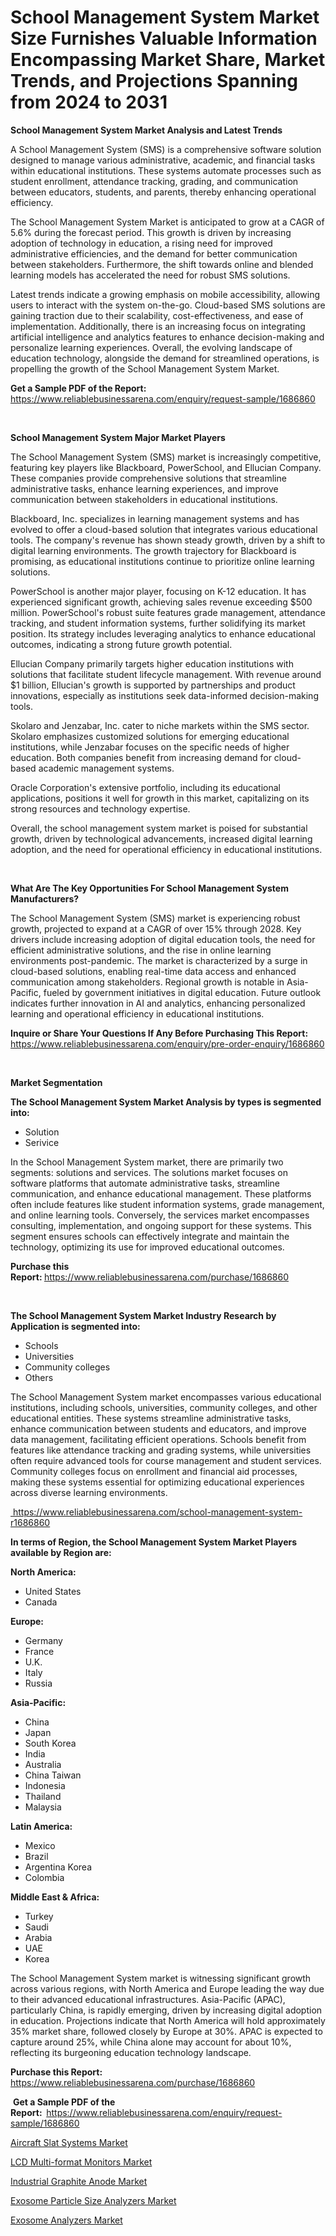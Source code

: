 <p><h1>School Management System Market Size Furnishes Valuable Information Encompassing Market Share, Market Trends, and Projections Spanning from 2024 to 2031</h1></p><p><strong>School Management System Market Analysis and Latest Trends</strong></p>
<p><p>A School Management System (SMS) is a comprehensive software solution designed to manage various administrative, academic, and financial tasks within educational institutions. These systems automate processes such as student enrollment, attendance tracking, grading, and communication between educators, students, and parents, thereby enhancing operational efficiency.</p><p>The School Management System Market is anticipated to grow at a CAGR of 5.6% during the forecast period. This growth is driven by increasing adoption of technology in education, a rising need for improved administrative efficiencies, and the demand for better communication between stakeholders. Furthermore, the shift towards online and blended learning models has accelerated the need for robust SMS solutions.</p><p>Latest trends indicate a growing emphasis on mobile accessibility, allowing users to interact with the system on-the-go. Cloud-based SMS solutions are gaining traction due to their scalability, cost-effectiveness, and ease of implementation. Additionally, there is an increasing focus on integrating artificial intelligence and analytics features to enhance decision-making and personalize learning experiences. Overall, the evolving landscape of education technology, alongside the demand for streamlined operations, is propelling the growth of the School Management System Market.</p></p>
<p><strong>Get a Sample PDF of the Report:&nbsp;</strong> <a href="https://www.reliablebusinessarena.com/enquiry/request-sample/1686860?utm_campaign=1566&utm_medium=2&utm_source=Github&utm_content=ia&utm_term=16102024&utm_id=school-management-system">https://www.reliablebusinessarena.com/enquiry/request-sample/1686860</a></p>
<p>&nbsp;</p>
<p><strong>School Management System Major Market Players</strong></p>
<p><p>The School Management System (SMS) market is increasingly competitive, featuring key players like Blackboard, PowerSchool, and Ellucian Company. These companies provide comprehensive solutions that streamline administrative tasks, enhance learning experiences, and improve communication between stakeholders in educational institutions. </p><p>Blackboard, Inc. specializes in learning management systems and has evolved to offer a cloud-based solution that integrates various educational tools. The company's revenue has shown steady growth, driven by a shift to digital learning environments. The growth trajectory for Blackboard is promising, as educational institutions continue to prioritize online learning solutions.</p><p>PowerSchool is another major player, focusing on K-12 education. It has experienced significant growth, achieving sales revenue exceeding $500 million. PowerSchool's robust suite features grade management, attendance tracking, and student information systems, further solidifying its market position. Its strategy includes leveraging analytics to enhance educational outcomes, indicating a strong future growth potential.</p><p>Ellucian Company primarily targets higher education institutions with solutions that facilitate student lifecycle management. With revenue around $1 billion, Ellucian's growth is supported by partnerships and product innovations, especially as institutions seek data-informed decision-making tools.</p><p>Skolaro and Jenzabar, Inc. cater to niche markets within the SMS sector. Skolaro emphasizes customized solutions for emerging educational institutions, while Jenzabar focuses on the specific needs of higher education. Both companies benefit from increasing demand for cloud-based academic management systems.</p><p>Oracle Corporation's extensive portfolio, including its educational applications, positions it well for growth in this market, capitalizing on its strong resources and technology expertise.</p><p>Overall, the school management system market is poised for substantial growth, driven by technological advancements, increased digital learning adoption, and the need for operational efficiency in educational institutions.</p></p>
<p>&nbsp;</p>
<p><strong>What Are The Key Opportunities For School Management System Manufacturers?</strong></p>
<p><p>The School Management System (SMS) market is experiencing robust growth, projected to expand at a CAGR of over 15% through 2028. Key drivers include increasing adoption of digital education tools, the need for efficient administrative solutions, and the rise in online learning environments post-pandemic. The market is characterized by a surge in cloud-based solutions, enabling real-time data access and enhanced communication among stakeholders. Regional growth is notable in Asia-Pacific, fueled by government initiatives in digital education. Future outlook indicates further innovation in AI and analytics, enhancing personalized learning and operational efficiency in educational institutions.</p></p>
<p><strong>Inquire or Share Your Questions If Any Before Purchasing This Report:</strong> <a href="https://www.reliablebusinessarena.com/enquiry/pre-order-enquiry/1686860?utm_campaign=1566&utm_medium=2&utm_source=Github&utm_content=ia&utm_term=16102024&utm_id=school-management-system">https://www.reliablebusinessarena.com/enquiry/pre-order-enquiry/1686860</a></p>
<p>&nbsp;</p>
<p><strong>Market Segmentation</strong></p>
<p><strong>The School Management System Market Analysis by types is segmented into:</strong></p>
<p><ul><li>Solution</li><li>Serivice</li></ul></p>
<p><p>In the School Management System market, there are primarily two segments: solutions and services. The solutions market focuses on software platforms that automate administrative tasks, streamline communication, and enhance educational management. These platforms often include features like student information systems, grade management, and online learning tools. Conversely, the services market encompasses consulting, implementation, and ongoing support for these systems. This segment ensures schools can effectively integrate and maintain the technology, optimizing its use for improved educational outcomes.</p></p>
<p><strong>Purchase this Report:&nbsp;</strong><a href="https://www.reliablebusinessarena.com/purchase/1686860?utm_campaign=1566&utm_medium=2&utm_source=Github&utm_content=ia&utm_term=16102024&utm_id=school-management-system">https://www.reliablebusinessarena.com/purchase/1686860</a></p>
<p>&nbsp;</p>
<p><strong>The School Management System Market Industry Research by Application is segmented into:</strong></p>
<p><ul><li>Schools</li><li>Universities</li><li>Community colleges</li><li>Others</li></ul></p>
<p><p>The School Management System market encompasses various educational institutions, including schools, universities, community colleges, and other educational entities. These systems streamline administrative tasks, enhance communication between students and educators, and improve data management, facilitating efficient operations. Schools benefit from features like attendance tracking and grading systems, while universities often require advanced tools for course management and student services. Community colleges focus on enrollment and financial aid processes, making these systems essential for optimizing educational experiences across diverse learning environments.</p></p>
<p><a href="https://www.reliablebusinessarena.com/school-management-system-r1686860?utm_campaign=1566&utm_medium=2&utm_source=Github&utm_content=ia&utm_term=16102024&utm_id=school-management-system">&nbsp;https://www.reliablebusinessarena.com/school-management-system-r1686860</a></p>
<p><strong>In terms of Region, the School Management System Market Players available by Region are:</strong></p>
<p>
    <p> <strong> North America: </strong>
        <ul>
            <li>United States</li>
            <li>Canada</li>
        </ul>
        </p> 
    <p> <strong> Europe: </strong>
        <ul>
            <li>Germany</li>
            <li>France</li>
            <li>U.K.</li>
            <li>Italy</li>
            <li>Russia</li>
        </ul>
        </p> 
    <p> <strong> Asia-Pacific: </strong>
        <ul>
            <li>China</li>
            <li>Japan</li>
            <li>South Korea</li>
            <li>India</li>
            <li>Australia</li>
            <li>China Taiwan</li>
            <li>Indonesia</li>
            <li>Thailand</li>
            <li>Malaysia</li>
        </ul>
        </p> 
    <p> <strong> Latin America: </strong>
        <ul>
            <li>Mexico</li>
            <li>Brazil</li>
            <li>Argentina Korea</li>
            <li>Colombia</li>
        </ul>
        </p> 
    <p> <strong> Middle East & Africa: </strong>
        <ul>
            <li>Turkey</li>
            <li>Saudi</li>
            <li>Arabia</li>
            <li>UAE</li>
            <li>Korea</li>
        </ul>
    </p>
    </p>
<p><p>The School Management System market is witnessing significant growth across various regions, with North America and Europe leading the way due to their advanced educational infrastructures. Asia-Pacific (APAC), particularly China, is rapidly emerging, driven by increasing digital adoption in education. Projections indicate that North America will hold approximately 35% market share, followed closely by Europe at 30%. APAC is expected to capture around 25%, while China alone may account for about 10%, reflecting its burgeoning education technology landscape.</p></p>
<p><strong>Purchase this Report: </strong><a href="https://www.reliablebusinessarena.com/purchase/1686860?utm_campaign=1566&utm_medium=2&utm_source=Github&utm_content=ia&utm_term=16102024&utm_id=school-management-system">https://www.reliablebusinessarena.com/purchase/1686860</a></p>
<p>&nbsp;<strong>Get a Sample PDF of the Report:&nbsp;&nbsp;</strong><a href="https://www.reliablebusinessarena.com/enquiry/request-sample/1686860?utm_campaign=1566&utm_medium=2&utm_source=Github&utm_content=ia&utm_term=16102024&utm_id=school-management-system">https://www.reliablebusinessarena.com/enquiry/request-sample/1686860</a></p>
<p><strong></strong></p>
<p><p><a href="https://www.linkedin.com/pulse/aircraft-slat-systems-market-share-analysis-growth-trends-v1yrc?trk=public_post_embed_feed-article-content&utm_campaign=1566&utm_medium=2&utm_source=Github&utm_content=ia&utm_term=16102024&utm_id=school-management-system">Aircraft Slat Systems Market</a></p><p><a href="https://www.linkedin.com/pulse/competitive-intelligence-lcd-multi-format-monitors-market-pdt4c?trk=public_post_embed_feed-article-content&utm_campaign=1566&utm_medium=2&utm_source=Github&utm_content=ia&utm_term=16102024&utm_id=school-management-system">LCD Multi-format Monitors Market</a></p><p><a href="https://github.com/globismark/Market-Research-Report-List-5/blob/main/industrial-graphite-anode-market.md?utm_campaign=1566&utm_medium=2&utm_source=Github&utm_content=ia&utm_term=16102024&utm_id=school-management-system">Industrial Graphite Anode Market</a></p><p><a href="https://www.linkedin.com/pulse/exosome-particle-size-analyzers-market-shifts-strategic-analysis-xis4c?trk=public_post_embed_feed-article-content&utm_campaign=1566&utm_medium=2&utm_source=Github&utm_content=ia&utm_term=16102024&utm_id=school-management-system">Exosome Particle Size Analyzers Market</a></p><p><a href="https://www.linkedin.com/pulse/exosome-analyzers-market-share-new-trends-analysis-its-type-trt9c?utm_campaign=1566&utm_medium=2&utm_source=Github&utm_content=ia&utm_term=16102024&utm_id=school-management-system">Exosome Analyzers Market</a></p></p>